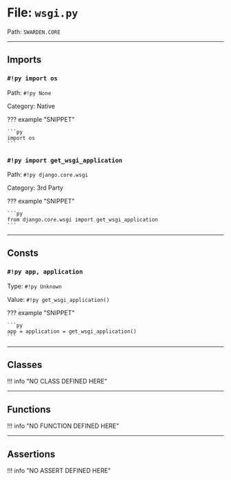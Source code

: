 
# File: `wsgi.py`
Path: `SWARDEN.CORE`



---

## Imports

### `#!py import os`

Path: `#!py None`

Category: Native

??? example "SNIPPET"

    ```py
    import os
    ```

### `#!py import get_wsgi_application`

Path: `#!py django.core.wsgi`

Category: 3rd Party

??? example "SNIPPET"

    ```py
    from django.core.wsgi import get_wsgi_application
    ```



---

## Consts

### `#!py app, application`

Type: `#!py Unknown`

Value: `#!py get_wsgi_application()`

??? example "SNIPPET"

    ```py
    app = application = get_wsgi_application()
    ```



---

## Classes

!!! info "NO CLASS DEFINED HERE"

---

## Functions

!!! info "NO FUNCTION DEFINED HERE"

---

## Assertions

!!! info "NO ASSERT DEFINED HERE"
